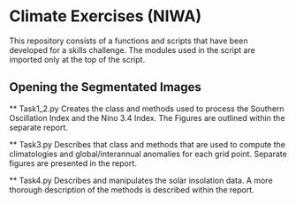 
# Climate Exercises (NIWA)

This repository consists of a functions and scripts that have been developed for a skills challenge.
The modules used in the script are imported only at the top of the script. 

## Opening the Segmentated Images
** Task1_2.py Creates the class and methods used to process the Southern Oscillation Index and the Nino 3.4 Index. The Figures are outlined  within the separate report. 

** Task3.py Describes that class and methods that are used to compute the climatologies and global/interannual anomalies for each grid point. Separate figures are presented in the report. 

** Task4.py Describes and manipulates the solar insolation data. 
A more thorough description of the methods is described within the report. 
